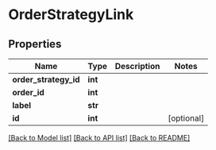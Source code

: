 # OrderStrategyLink

## Properties
Name | Type | Description | Notes
------------ | ------------- | ------------- | -------------
**order_strategy_id** | **int** |  | 
**order_id** | **int** |  | 
**label** | **str** |  | 
**id** | **int** |  | [optional] 

[[Back to Model list]](../README.md#documentation-for-models) [[Back to API list]](../README.md#documentation-for-api-endpoints) [[Back to README]](../README.md)



